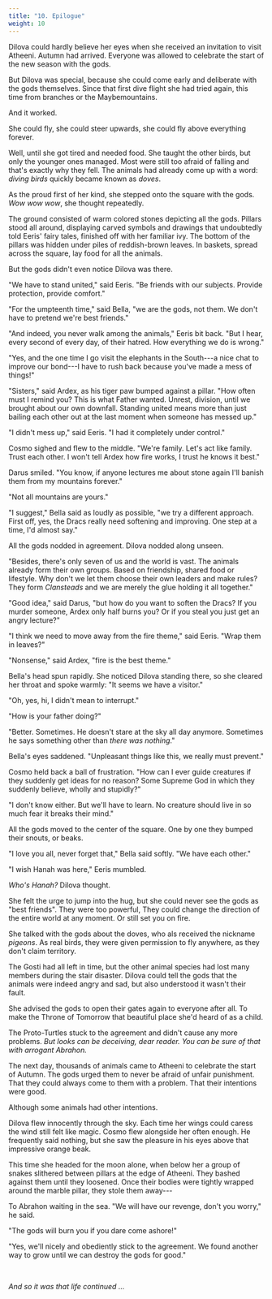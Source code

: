```yaml
---
title: "10. Epilogue"
weight: 10
---
```


Dilova could hardly believe her eyes when she received an invitation to visit Atheeni. Autumn had arrived. Everyone was allowed to celebrate the start of the new season with the gods.

But Dilova was special, because she could come early and deliberate with the gods themselves. Since that first dive flight she had tried again, this time from branches or the Maybemountains. 

And it worked. 

She could fly, she could steer upwards, she could fly above everything forever.

Well, until she got tired and needed food. She taught the other birds, but only the younger ones managed. Most were still too afraid of falling and that's exactly why they fell. The animals had already come up with a word: _diving birds_ quickly became known as _doves_.

As the proud first of her kind, she stepped onto the square with the gods. _Wow wow wow_, she thought repeatedly. 

The ground consisted of warm colored stones depicting all the gods. Pillars stood all around, displaying carved symbols and drawings that undoubtedly told Eeris' fairy tales, finished off with her familiar ivy. The bottom of the pillars was hidden under piles of reddish-brown leaves. In baskets, spread across the square, lay food for all the animals.

But the gods didn't even notice Dilova was there.

"We have to stand united," said Eeris. "Be friends with our subjects. Provide protection, provide comfort."

"For the umpteenth time," said Bella, "we are the gods, not them. We don't have to pretend we're best friends."

"And indeed, you never walk among the animals," Eeris bit back. "But I hear, every second of every day, of their hatred. How everything we do is wrong."

"Yes, and the one time I go visit the elephants in the South---a nice chat to improve our bond---I have to rush back because you've made a mess of things!"

"Sisters," said Ardex, as his tiger paw bumped against a pillar. "How often must I remind you? This is what Father wanted. Unrest, division, until we brought about our own downfall. Standing united means more than just bailing each other out at the last moment when someone has messed up."

"I didn't mess up," said Eeris. "I had it completely under control."

Cosmo sighed and flew to the middle. "We're family. Let's act like family. Trust each other. I won't tell Ardex how fire works, I trust he knows it best."

Darus smiled. "You know, if anyone lectures me about stone again I'll banish them from my mountains forever."

"Not all mountains are yours."

"I suggest," Bella said as loudly as possible, "we try a different approach. First off, yes, the Dracs really need softening and improving. One step at a time, I'd almost say."

All the gods nodded in agreement. Dilova nodded along unseen. 

"Besides, there's only seven of us and the world is vast. The animals already form their own groups. Based on friendship, shared food or lifestyle. Why don't we let them choose their own leaders and make rules? They form _Clansteads_ and we are merely the glue holding it all together."

"Good idea," said Darus, "but how do you want to soften the Dracs? If you murder someone, Ardex only half burns you? Or if you steal you just get an angry lecture?"

"I think we need to move away from the fire theme," said Eeris. "Wrap them in leaves?"

"Nonsense," said Ardex, "fire is the best theme."

Bella's head spun rapidly. She noticed Dilova standing there, so she cleared her throat and spoke warmly: "It seems we have a visitor."

"Oh, yes, hi, I didn't mean to interrupt."

"How is your father doing?"

"Better. Sometimes. He doesn't stare at the sky all day anymore. Sometimes he says something other than _there was nothing_."

Bella's eyes saddened. "Unpleasant things like this, we really must prevent."

Cosmo held back a ball of frustration. "How can I ever guide creatures if they suddenly get ideas for no reason? Some Supreme God in which they suddenly believe, wholly and stupidly?"

"I don't know either. But we'll have to learn. No creature should live in so much fear it breaks their mind." 

All the gods moved to the center of the square. One by one they bumped their snouts, or beaks.

"I love you all, never forget that," Bella said softly. "We have each other."

"I wish Hanah was here," Eeris mumbled.

_Who's Hanah?_ Dilova thought. 

She felt the urge to jump into the hug, but she could never see the gods as "best friends". They were too powerful, They could change the direction of the entire world at any moment. Or still set you on fire.

She talked with the gods about the doves, who als received the nickname _pigeons_. As real birds, they were given permission to fly anywhere, as they don't claim territory.

The Gosti had all left in time, but the other animal species had lost many members during the stair disaster. Dilova could tell the gods that the animals were indeed angry and sad, but also understood it wasn't their fault.

She advised the gods to open their gates again to everyone after all. To make the Throne of Tomorrow that beautiful place she'd heard of as a child.

The Proto-Turtles stuck to the agreement and didn't cause any more problems. _But looks can be deceiving, dear reader. You can be sure of that with arrogant Abrahon._

The next day, thousands of animals came to Atheeni to celebrate the start of Autumn. The gods urged them to never be afraid of unfair punishment. That they could always come to them with a problem. That their intentions were good.

Although some animals had other intentions.

Dilova flew innocently through the sky. Each time her wings could caress the wind still felt like magic. Cosmo flew alongside her often enough. He frequently said nothing, but she saw the pleasure in his eyes above that impressive orange beak. 

This time she headed for the moon alone, when below her a group of snakes slithered between pillars at the edge of Atheeni. They bashed against them until they loosened. Once their bodies were tightly wrapped around the marble pillar, they stole them away---

To Abrahon waiting in the sea. "We will have our revenge, don't you worry," he said.

"The gods will burn you if you dare come ashore!"

"Yes, we'll nicely and obediently stick to the agreement. We found another way to grow until we can destroy the gods for good."

&nbsp;

_And so it was that life continued ..._
